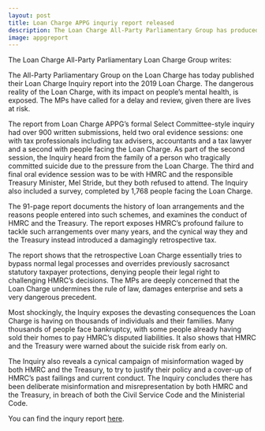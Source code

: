 ```yaml
---
layout: post
title: Loan Charge APPG inquriy report released
description: The Loan Charge All-Party Parliamentary Group has produced a report that is a stinging indictment of HMRC's actions over not just the loan charge but the whole campaign against contractors.
image: appgreport
---
```


The Loan Charge All-Party Parliamentary Loan Charge Group writes:

The All-Party Parliamentary Group on the Loan Charge has today published their Loan Charge Inquiry report into the 2019 Loan Charge. The dangerous reality of the Loan Charge, with its impact on people’s mental health, is exposed. The MPs have called for a delay and review, given there are lives at risk.  

The report from Loan Charge APPG’s formal Select Committee-style inquiry had over 900 written submissions, held two oral evidence sessions: one with tax professionals including tax advisers, accountants and a tax lawyer and a second with people facing the Loan Charge. As part of the second session, the Inquiry heard from the family of a person who tragically committed suicide due to the pressure from the Loan Charge. The third and final oral evidence session was to be with HMRC and the responsible Treasury Minister, Mel Stride, but they both refused to attend. The Inquiry also included a survey, completed by 1,768 people facing the Loan Charge.

The 91-page report documents the history of loan arrangements and the reasons people entered into such schemes, and examines the conduct of HMRC and the Treasury. The report exposes HMRC’s profound failure to tackle such arrangements over many years, and the cynical way they and the Treasury instead introduced a damagingly retrospective tax.

The report shows that the retrospective Loan Charge essentially tries to bypass normal legal processes and overrides previously sacrosanct statutory taxpayer protections, denying people their legal right to challenging HMRC’s decisions.  The MPs are deeply concerned that the Loan Charge undermines the rule of law, damages enterprise and sets a very dangerous precedent. 

Most shockingly, the Inquiry exposes the devasting consequences the Loan Charge is having on thousands of individuals and their families. Many thousands of people face bankruptcy, with some people already having sold their homes to pay HMRC’s disputed liabilities.  It also shows that HMRC and the Treasury were warned about the suicide risk from early on.

The Inquiry also reveals a cynical campaign of misinformation waged by both HMRC and the Treasury, to try to justify their policy and a cover-up of HMRC’s past failings and current conduct. The Inquiry concludes there has been deliberate misinformation and misrepresentation by both HMRC and the Treasury, in breach of both the Civil Service Code and the Ministerial Code.

You can find the inqury report [here](http://www.loanchargeappg.co.uk/wp-content/uploads/2019/04/Loan-Charge-Inquiry-Report-April-2019-FINAL-1.pdf).
